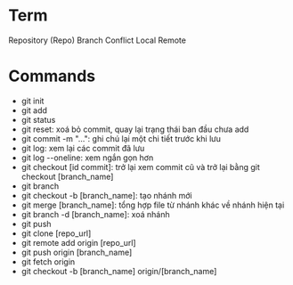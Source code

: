 # Term

Repository (Repo)
Branch
Conflict
Local
Remote

# Commands

- git init
- git add
- git status
- git reset: xoá bỏ commit, quay lại trạng thái ban đầu chưa add
- git commit -m "...": ghi chú lại một chi tiết trước khi lưu
- git log: xem lại các commit đã lưu
- git log --oneline: xem ngắn gọn hơn
- git checkout [id commit]: trở lại xem commit cũ
  và trở lại bằng git checkout [branch_name]
- git branch
- git checkout -b [branch_name]: tạo nhánh mới
- git merge [branch_name]: tổng hợp file từ nhánh khác về nhánh hiện tại
- git branch -d [branch_name]: xoá nhánh
- git push
- git clone [repo_url]
- git remote add origin [repo_url]
- git push origin [branch_name]
- git fetch origin
- git checkout -b [branch_name] origin/[branch_name]
